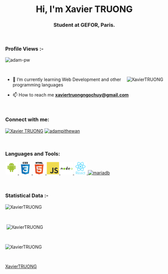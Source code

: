 <h1 align="center">Hi, I'm Xavier TRUONG</h1>
<h3 align="center">Student at GEFOR, Paris.</h3>

<br>

<p align="right"> <h3>Profile Views :-</h3> <img src="https://komarev.com/ghpvc/?username=XavierTRUONG&label=Profile%20views&color=0e75b6&style=flat"
    alt="adam-pw" /> 
  </p>

<br>

<p><img align="right" src="https://github.com/Adam-pw/Adam-pw/blob/main/animation_500_kxa883sd.gif" alt="XavierTRUONG" /></p>


- 🌱 I’m currently learning Web Development and other programming languages

- 📫 How to reach me **xaviertruongngochuy@gmail.com**

<br>

<h3 align="left">Connect with me:</h3>
<p align="left">
  <a href="https://linkedin.com/in/xavier-truong" target="blank"><img align="center"
      src="https://raw.githubusercontent.com/rahuldkjain/github-profile-readme-generator/master/src/images/icons/Social/linked-in-alt.svg"
      alt="Xavier TRUONG" height="30" width="40" /></a>
 <a href="https://twitter.com/adam_pithenwala" target="blank"><img align="center"
      src="https://raw.githubusercontent.com/rahuldkjain/github-profile-readme-generator/master/src/images/icons/Social/twitter.svg"
      alt="adampithewan" height="30" width="40" /></a>
</p>

<br>

<h3 align="left">Languages and Tools:</h3>
<p align="left"> 
    <a href="https://developer.android.com" target="_blank" rel="noreferrer"> <img
      src="https://raw.githubusercontent.com/devicons/devicon/master/icons/android/android-original-wordmark.svg"
      alt="android" width="40" height="40" /> </a>
    <a href="https://www.w3schools.com/css/" target="_blank" rel="noreferrer"> <img
      src="https://raw.githubusercontent.com/devicons/devicon/master/icons/css3/css3-original-wordmark.svg" alt="css3"
      width="40" height="40" /> </a> 
    <a href="https://www.w3.org/html/" target="_blank" rel="noreferrer"> <img
      src="https://raw.githubusercontent.com/devicons/devicon/master/icons/html5/html5-original-wordmark.svg"
      alt="html5" width="40" height="40" /> </a> 
    <a href="https://developer.mozilla.org/en-US/docs/Web/JavaScript" target="_blank"rel="noreferrer"> <img
      src="https://raw.githubusercontent.com/devicons/devicon/master/icons/javascript/javascript-original.svg"
      alt="javascript" width="40" height="40" /> </a> 
    <a href="https://nodejs.org" target="_blank" rel="noreferrer"> <img
      src="https://raw.githubusercontent.com/devicons/devicon/master/icons/nodejs/nodejs-original-wordmark.svg"
      alt="nodejs" width="40" height="40" /> </a> 
    <a href="https://reactjs.org/" target="_blank" rel="noreferrer"> <img
      src="https://raw.githubusercontent.com/devicons/devicon/master/icons/react/react-original-wordmark.svg"
      alt="react" width="40" height="40" /> </a> 
    <a href="https://reactjs.org/" target="_blank" rel="noreferrer"> <img
      src="https://pluspng.com/img-png/mariadb-logo-png-mariadb-png-amp-free-mariadb-png-transparent-images-106768-pluspng-900x460.jpg"
      alt="mariadb" width="40" height="40" /> </a> 
</p>

<br>

<h3>Statistical Data :-</h3>
<p><img align="center"
    src="https://github-readme-stats.vercel.app/api/top-langs?username=XavierTRUONG&show_icons=true&locale=en&bg_color=0d1117&text_color=ffffff&layout=compact"
    alt="XavierTRUONG" 
    bg_color=#808080/></p>

<br>

<p>&nbsp;<img align="center" src="https://github-readme-stats.vercel.app/api?username=XavierTRUONG&show_icons=true&locale=en&bg_color=0d1117&text_color=ffffff&repo=convoychat"
    alt="XavierTRUONG" /></p>

<br>

<p><img align="center" src="https://github-readme-streak-stats.herokuapp.com/?user=XavierTRUONG&theme=dark&background=0d1117&date_format=M%20j%5B%2C%20Y%5D" alt="XavierTRUONG" /></p>
      
<p align="left"> <a href="https://twitter.com/" target="blank"><img
      src="https://img.shields.io/twitter/follow/?logo=twitter&style=for-the-badge" alt="" /></a> </p>

[XavierTRUONG](https://github.com/XavierTRUONG)
